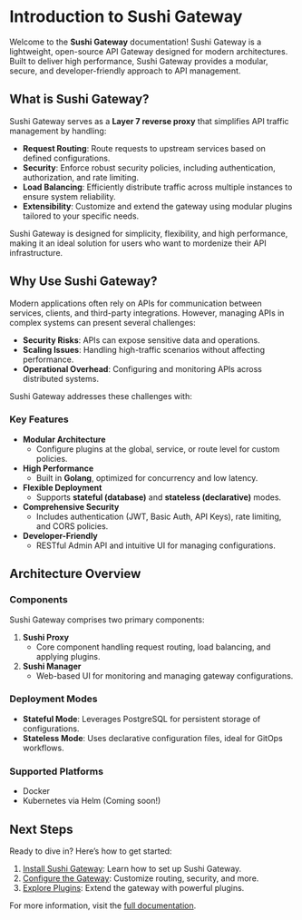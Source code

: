 # Introduction to Sushi Gateway

Welcome to the **Sushi Gateway** documentation! Sushi Gateway is a lightweight, open-source API Gateway designed for modern architectures. Built to deliver high performance, Sushi Gateway provides a modular, secure, and developer-friendly approach to API management.

## What is Sushi Gateway?

Sushi Gateway serves as a **Layer 7 reverse proxy** that simplifies API traffic management by handling:

- **Request Routing**: Route requests to upstream services based on defined configurations.
- **Security**: Enforce robust security policies, including authentication, authorization, and rate limiting.
- **Load Balancing**: Efficiently distribute traffic across multiple instances to ensure system reliability.
- **Extensibility**: Customize and extend the gateway using modular plugins tailored to your specific needs.

Sushi Gateway is designed for simplicity, flexibility, and high performance, making it an ideal solution for users who want to mordenize their API infrastructure.

## Why Use Sushi Gateway?

Modern applications often rely on APIs for communication between services, clients, and third-party integrations. However, managing APIs in complex systems can present several challenges:

- **Security Risks**: APIs can expose sensitive data and operations.
- **Scaling Issues**: Handling high-traffic scenarios without affecting performance.
- **Operational Overhead**: Configuring and monitoring APIs across distributed systems.

Sushi Gateway addresses these challenges with:

### Key Features

- **Modular Architecture**
  - Configure plugins at the global, service, or route level for custom policies.
- **High Performance**
  - Built in **Golang**, optimized for concurrency and low latency.
- **Flexible Deployment**
  - Supports **stateful (database)** and **stateless (declarative)** modes.
- **Comprehensive Security**
  - Includes authentication (JWT, Basic Auth, API Keys), rate limiting, and CORS policies.
- **Developer-Friendly**
  - RESTful Admin API and intuitive UI for managing configurations.

## Architecture Overview

### Components

Sushi Gateway comprises two primary components:

1. **Sushi Proxy**
   - Core component handling request routing, load balancing, and applying plugins.
2. **Sushi Manager**
   - Web-based UI for monitoring and managing gateway configurations.

### Deployment Modes

- **Stateful Mode**: Leverages PostgreSQL for persistent storage of configurations.
- **Stateless Mode**: Uses declarative configuration files, ideal for GitOps workflows.

### Supported Platforms

- Docker
- Kubernetes via Helm (Coming soon!)

## Next Steps

Ready to dive in? Here’s how to get started:

1. [Install Sushi Gateway](../getting-started/installation.md): Learn how to set up Sushi Gateway.
2. [Configure the Gateway](../getting-started/configuration.md): Customize routing, security, and more.
3. [Explore Plugins](../plugins/overview.md): Extend the gateway with powerful plugins.

For more information, visit the [full documentation](../docs-home.md).
